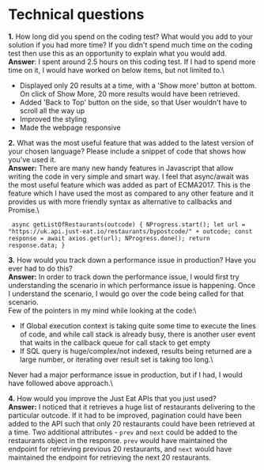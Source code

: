 
# Technical questions

**1.** How long did you spend on the coding test? What would you add to your solution if you had more time? If you didn't spend much time on the coding test then use this as an opportunity to explain what you would add.\
**Answer**: I spent around 2.5 hours on this coding test. If I had to spend more time on it, I would have worked on below items, but not limited to.\
- Displayed only 20 results at a time, with a 'Show more' button at bottom. On click of Show More, 20 more results would have been retrieved.
- Added 'Back to Top' button on the side, so that User wouldn't have to scroll all the way up
- Improved the styling
- Made the webpage responsive

**2.** What was the most useful feature that was added to the latest version of your chosen language? Please include a snippet of code that shows how you've used it.\
**Answer:** There are many new handy features in Javascript that allow writing the code in very simple and smart way. I feel that async/await was the most useful feature which was added as part of ECMA2017. This is the feature which I have used the most as compared to any other feature and it provides us with more friendly syntax as alternative to callbacks and Promise.\

`  async getListOfRestaurants(outcode) {
    NProgress.start();
    let url = "https://uk.api.just-eat.io/restaurants/bypostcode/" + outcode;
    const response = await axios.get(url);
    NProgress.done();
    return response.data;
  }
`

**3.** How would you track down a performance issue in production? Have you ever had to do this?\
**Answer:** In order to track down the performance issue, I would first try understanding the scenario in which performance issue is happening. Once I understand the scenario, I would go over the code being called for that scenario.\
Few of the pointers in my mind while looking at the code:\
- If Global execution context is taking quite some time to execute the lines of code, and while call stack is already busy, there is another user event that waits in the callback queue for call stack to get empty
- If SQL query is huge/complex/not indexed, results being returned are a large number, or iterating over result set is taking too long.\

Never had a major performance issue in production, but if I had, I would have followed above approach.\


**4.** How would you improve the Just Eat APIs that you just used?\
**Answer:** I noticed that it retrieves a huge list of restaurants delivering to the particular outcode. If it had to be improved, pagination could have been added to the API such that only 20 restaurants could have been retrieved at a time. Two additional attributes - `prev` and `next` could be added to the restaurants object in the response. `prev` would have maintained the endpoint for retrieving previous 20 restaurants, and `next` would have maintained the endpoint for retrieving the next 20 restaurants.
